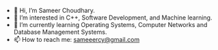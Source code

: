 - 👋 Hi, I’m Sameer Choudhary.
- 👀 I’m interested in C++, Software Development, and Machine learning.
- 🌱 I’m currently learning Operating Systems, Computer Networks and Database Management Systems.
- 📫 How to reach me: sameeercy@gmail.com 

<!---
csameeer0809/csameeer0809 is a ✨ special ✨ repository because its `README.md` (this file) appears on your GitHub profile.
You can click the Preview link to take a look at your changes.
--->
